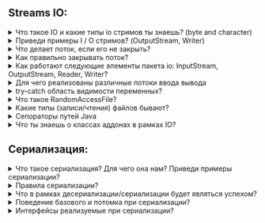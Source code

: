 <h2>Streams IO:</h2>
<details><summary>Что такое IO и какие типы io стримов ты знаешь? (byte and character)</summary>
    <p><b>Потоки ввода-вывода</b> - это абстракция для поставки или потребления информации. Поток ввода-вывода связан с б
        физическим устройством ввода-вывода (файл на жестком диске, интернет соединение и тд)
    </p>
    <ul>Виды потоков
        <li><b>Байтовый</b> - средства для управления вводом и выводом отдельных байтов, например, при чтении и записи двоичных данных.
            InputStream, OutputStream - абстрактные классы, определяющие абстрактные методы read() и write() для чтения и записи байт соответственно
        </li>
        <li><b>Символьный</b> - средства управления вводом и выводом отдельных символов. Reader, Writer - абстрактные классы, управляющие потокми ввода/вывода
            символов в Кодировке Юникод.
        </li>
    </ul>
</details>
<details><summary>Приведи примеры I / O стримов? (OutputStream, Writer)</summary>
    <ul>Байтовые:
        <li><b>FileInputStream</b> - читает данные из файла</li>
        <li><b>BufferedInputStream</b> - буферизованный поток ввода</li>
        <li><b>ObjectInputStream</b> - поток ввода объектов</li>
        <li><b>FileOutputStream</b> - поток вывода, записывающий данные в файл</li>
        <li><b>BufferedOutputStream</b> - буферизованный поток вывода</li>
        <li><b>PrintStream</b> - поток вывода, содержащий методы print{) и println()</li>
    </ul>
    <ul>Строковые:
        <li><b>FileReader</b> - Поток ввода, читающий символы из файла</li>
        <li><b>BufferedReader</b> - буферизованный поток ввода символов</li>
        <li><b>FilterReader</b> - Фильтрованный поток чтения</li>
        <li><b>FileWriter</b> - Поток вывода, записывающий символы в файл</li>
        <li><b>BufferedWriter</b> - Буферизированный поток вывода символов</li>
        <li><b>StringWriter</b> - Поток вывода, записывающий символы в строку</li>
    </ul>
</details>
<details><summary>Что делает поток, если его не закрыть?</summary>
    <p>Не закрытый поток использует ресурсы, которые были выделены для него</p>
</details>
<details><summary>Как правильно закрывать поток?</summary>
    <p>Для закрытия потоков используется метод close()</p>
    <p>Потоки в Java могут выбрасывать исключения, по этому работа с ними происходит в блоках try-catch</p>
    <p>Если во время работы с потоком будет выброшено исключение, мы должны в блоке finally вызывать метод close() у экземпляра потока</p>
    <p>Либо, если поток реализует интерфейс AutoCloseable, то мы можем использовать try-catch с ресурсами</p>
</details>
<details><summary>Как работают следующие элементы пакета io: InputStream, OutputStream, Reader, Writer?</summary>
    <p><b>InputStream</b> - абстрактный класс описывающий абстрактный метод read(), является суперклассом для всех классов,
        которые представляют поток чтения байт
        <ul>Методы:
            <li><b>abstract int read() throws IOException</b> - возвращает целочисленное представление следующего байта в потоке. Когда в потоке не останется доступных для чтения байтов, данный метод возвратит число -1</li>
            <li><b>int read(byte b[]) throws IOException</b> - считывает байты из потока в массив buffer. После чтения возвращает число считанных байтов. Если ни одного байта не было считано, то возвращается число -1</li>
            <li><b>int read(byte[] buffer, int offset, int length)</b> - считывает некоторое количество байтов, равное length, из потока в массив buffer. При этом считанные байты помещаются в массиве, начиная со смещения offset, то есть с элемента buffer[offset]. Метод возвращает число успешно прочитанных байтов</li>
            <li><b>void close() throws IOException</b> - закрывает поток</li>
            <li><b>int available() throws IOException</b> - возвращает количество байтов, доступных для чтения в потоке</li>
            <li><b>long skip(long n) throws IOException</b> - пропускает в потоке при чтении некоторое количество байт, которое равно number</li>
        </ul>
    </p>
    <p><b>OutputStream</b> - абстрактный класс описывающий абстрактный метод write(), является суперклассом для всех классов,
        которые представляют поток вывода байт.
        <ul>Методы:
            <li><b>abstract void write(int b) throws IOException</b> - записывает в выходной поток один байт, который представлен целочисленным параметром b</li>
            <li><b>void write(byte buffer[]) throws IOException</b> - записывает в выходной поток массив байтов buffer</li>
            <li><b>void write(byte[] buffer, int offset, int length)</b> - записывает в выходной поток некоторое число байтов, равное length, из массива buffer, начиная со смещения offset, то есть с элемента buffer[offset]</li>
            <li><b>void close() throws IOException</b> - закрывает поток</li>
            <li><b>void flush() throws IOException</b> - очищает буфер вывода, записывая все его содержимое</li>
        </ul>
    </p>
    <p><b>Reader</b> - абстрактный класс для чтения потоков символов. Его подклассы должны реализовать методы read() и close()</p>
    <p><b>Writer</b> - абстрактный класс для записи символов в поток. Его подклассы должны реализовать методы write(char[], int, int), flush() и close()</p>
</details>
<details><summary>Для чего реализованы различные потоки ввода вывода</summary>
    <p>Если мы работаем с потоками представляющие текстовую информацию, удобней использовать символьные потоки. И если работает с байтами либо с бинарной информацией, то
        надо использовать байтовые потоки
    </p>
    <p>Существуют различные реализации, так как источник или приемник информации может быть разный (файл на диске, порт сетевой карты, usb интерфейс ПК и тд)
        каждый этот источник/приемник работает по разному, для этого и нужны разные реализации
    </p>
</details>
<details><summary>try-catch область видимости переменных?</summary>
    <p>Блоки try-catch-finally создают свои отдельные области видимости. Всё что объявленно в try не будет доступно в catch или finally</p>
    <p>всё что объявленно в блоке ресурсов, будет доступно в блоке try</p>
</details>
<details><summary>Что такое RandomAccessFile?</summary>
    <a href="https://docs.oracle.com/javase/7/docs/api/java/io/RandomAccessFile.html">RandomAccessFile - docs</a><br>
    <a href="https://www.baeldung.com/java-write-to-file#write-with-randomaccessfile">RandomAccessFile - Baeldung</a>
    <p>Позволяет перемещаться по файлу, читать из него или писать в него</p>
</details>
<details><summary>Какие типы (записи/чтения) файлов бывают?</summary>
    <p>У файлов есть может быть атрибут "только для чтения". Такой файл можно открыть и просмотреть, как и любой другой файл, но запись в файл будет невозможна</p>
</details>
<details><summary>Сепораторы путей Java</summary>
    <ul>
        <li>"/" - Unix системы</li>
        <li>"\\" - Windows</li>
    </ul>
</details>
<details><summary>Что ты знаешь о классах аддонах в рамках IO?</summary>
    <p>В IO существуют классы буферизированных потоков такие как InputBufferedStream, OutputBufferedStream, BufferedReader и BufferedReader. Они обеспечивают более быструю
        работы с потоками, т.к. для буфера выделяется память, а чтение/запись из памяти гораздо быстрей, чем, например, из файла. Так же производительность достигается
        за счет возможности одновременного ввода-вывода в поток
    </p>
</details>
<h2>Сериализация:</h2>
<details><summary>Что такое сериализация? Для чего она нам? Приведи примеры сериализации?</summary>
    <p>Это процесс записи состояния объектов в поток вывода байтов с возможностью дальнейшего восстановления</p>
    <p>Сериализация нужна, для обмена данными, между машинами. Например, нам нужно передать объект по сети, мы его сериализуем в поток байт, передаем по сети,
        на другой машине принимают этот поток и десериализуют обратно в поток. Так же происходит поддержка кроссплатформенности
    </p>
    <p>Для сериализации объектов, класс этого объекта должен реализовывать интерфейс маркер <b>Serializable</b></p>
    <p>Значения полей, которые не нужно сериализовать, помечаются модификатором <b>transirnt</b></p>
</details>
<details><summary>Правила сериализации?</summary>
    <ul>transient используется для:
        <li>полей, которые несут приватную информацию (пароли)</li>
        <li>полей, которые вычисляются проограммно, в зависимости от других полей</li>
        <li>полей, которые не влияют на состояние объекта, служебная информация или информация для дебага</li>
        <li>полей, классы которых не реализуют интерфейс Serializable (логгеры, потоки ввода-вывода, объекты, которые хранят соединения с базой данных и прочие служебные классы)</li>
    </ul>
</details>
<details><summary>Что в рамках десериализации/сериализации будет являться успехом?</summary>
    <p>Когда мы получим после десериализации состояние объекта, которое было до сериализации</p>
</details>
<details><summary>Поведение базового и потомка при сериализации?</summary>
    <p>1. Если родительский класс будет реализовывать Serializable, то и потомок этого класса тоже будет сеарелизуемым</p>
    <p>2. Если класс родитель не будет серивлизуемым, а потомок буде, то для успешной десериализации, надо чтоб у класса родителя был конструктор без параметров</p>
</details>
<details><summary>Интерфейсы реализуемые при сериализации?</summary>
    <p><b>Serializable</b> - интерфейс маркер, без методов</p>
    <p><b>Externalizable</b> - интерфейс содержит два метода, которые необходимо реализовать – writeExternal(ObjectOutput) и readExternal(ObjectInput). В этих методах как раз и находится логика сериализации/десериализации</p>
</details>
